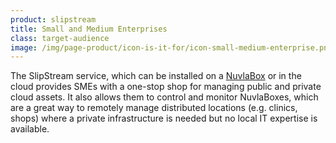 ```yaml
---
product: slipstream
title: Small and Medium Enterprises
class: target-audience
image: /img/page-product/icon-is-it-for/icon-small-medium-enterprise.png
---
```

The SlipStream service, which can be installed on a [NuvlaBox](/products-and-services/nuvlabox/overview) or in the cloud provides SMEs with a one-stop shop for managing public and private cloud assets. It also allows them to control and monitor NuvlaBoxes, which are a great way to remotely manage distributed locations (e.g. clinics, shops) where a private infrastructure is needed but no local IT expertise is available.
